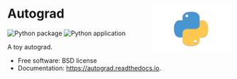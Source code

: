 <h1>Autograd<img src='https://github.com/yngtodd/autograd/blob/main/img/snek.png' align='right' width='180' height='104'></h1>


![Python package](https://github.com/yngtodd/autograd/workflows/Python%20package/badge.svg?branch=main)
![Python application](https://github.com/yngtodd/autograd/workflows/Python%20application/badge.svg)

A toy autograd.


* Free software: BSD license
* Documentation: https://autograd.readthedocs.io.
